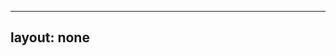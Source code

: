 ---
layout: none
-----

<RedoclyAPIBlock src="/firefly-services/docs/photohsop_documentOperations.json" width="600px" disableSidebar hideTryItPanel />
